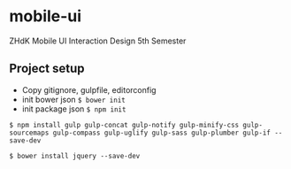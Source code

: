 # mobile-ui
ZHdK Mobile UI Interaction Design 5th Semester


## Project setup

- Copy gitignore, gulpfile, editorconfig
- init bower json `$ bower init`
- init package json `$ npm init`

`$ npm install gulp gulp-concat gulp-notify gulp-minify-css gulp-sourcemaps gulp-compass gulp-uglify gulp-sass gulp-plumber gulp-if --save-dev`

`$ bower install jquery --save-dev`
